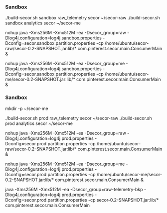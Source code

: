 
### Sandbox

./build-secor.sh sandbox raw_telemetry secor ~/secor-raw
./build-secor.sh sandbox analytics secor ~/secor-me

nohup java -Xms256M -Xmx512M -ea -Dsecor_group=raw -Dlog4j.configuration=log4j.sandbox.properties -Dconfig=secor.sandbox.partition.properties -cp /home/ubuntu/secor-raw/secor-0.2-SNAPSHOT.jar:lib/* com.pinterest.secor.main.ConsumerMain &

nohup java -Xms256M -Xmx512M -ea -Dsecor_group=me -Dlog4j.configuration=log4j.sandbox.properties -Dconfig=secor.sandbox.partition.properties -cp /home/ubuntu/secor-me/secor-0.2-SNAPSHOT.jar:lib/* com.pinterest.secor.main.ConsumerMain &



### Sandbox

mkdir -p ~/secor-me

./build-secor.sh prod raw_telemetry secor ~/secor-raw
./build-secor.sh prod analytics secor ~/secor-me

nohup java -Xms256M -Xmx512M -ea -Dsecor_group=raw -Dlog4j.configuration=log4j.prod.properties -Dconfig=secor.prod.partition.properties -cp /home/ubuntu/secor-raw/secor-0.2-SNAPSHOT.jar:lib/* com.pinterest.secor.main.ConsumerMain &

nohup java -Xms256M -Xmx512M -ea -Dsecor_group=me -Dlog4j.configuration=log4j.prod.properties -Dconfig=secor.prod.partition.properties -cp /home/ubuntu/secor-me/secor-0.2-SNAPSHOT.jar:lib/* com.pinterest.secor.main.ConsumerMain &


java -Xms256M -Xmx512M -ea -Dsecor_group=raw-telemetry-bkp -Dlog4j.configuration=log4j.prod.properties -Dconfig=secor.prod.partition.properties -cp secor-0.2-SNAPSHOT.jar:lib/* com.pinterest.secor.main.ConsumerMain
